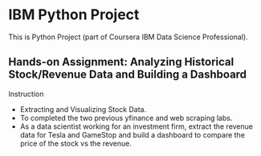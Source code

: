 # IBM Python Project
This is Python Project (part of Coursera IBM Data Science Professional).

## Hands-on Assignment: Analyzing Historical Stock/Revenue Data and Building a Dashboard

Instruction
- Extracting and Visualizing Stock Data.
- To completed the two previous yfinance and web scraping labs.
- As a data scientist working for an investment firm, extract the revenue data for Tesla and GameStop and build a dashboard to compare the price of the stock vs the revenue.
